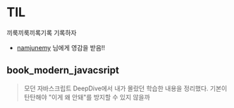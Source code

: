 # TIL
끼룩끼룩끼록기록 기록하자

- [namjunemy](https://github.com/namjunemy/TIL) 님에게 영감을 받음!!


## book_modern_javacsript
> 모던 자바스크립트 DeepDive에서 내가 몰랐던 학습한 내용을 정리했다. 기본이 탄탄해야 "이게 왜 안돼"를 방지할 수 있지 않을까
